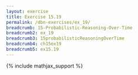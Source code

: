 ```yaml
---
layout: exercise
title: Exercise 15.19
permalink: /dbn-exercises/ex_19/
breadcrumb: 15-Probabilistic-Reasoning-Over-Time
breadcrumb2: ex_19
breadcrumb3: 15probabilisticReasoningOverTime
breadcrumb4: ch15ex19
breadcrumb5: ex15.19
---
```


{% include mathjax_support %}


